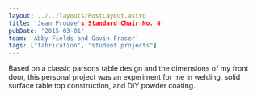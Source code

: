 ```yaml
---
layout: ../../layouts/PostLayout.astro
title: 'Jean Prouve's Standard Chair No. 4'
pubDate: '2015-03-01'
team: 'Abby Fields and Gavin Fraser'
tags: ["fabrication", "student projects"]
---
```


Based on a classic parsons table design and the dimensions of my front door, this personal project was an experiment for me in welding, solid surface table top construction, and DIY powder coating.